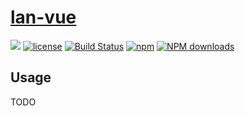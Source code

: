 # [lan-vue](https://github.com/careteenL/lan-vue)
[![](https://img.shields.io/badge/Powered%20by-eventEmitter-brightgreen.svg)](https://github.com/careteenL/eventEmitter)
[![license](https://img.shields.io/badge/license-MIT-blue.svg)](https://github.com/careteenL/eventEmitter/blob/master/LICENSE)
[![Build Status](https://travis-ci.org/careteenL/eventEmitter.svg?branch=master)](https://travis-ci.org/careteenL/eventEmitter)
[![npm](https://img.shields.io/badge/npm-0.1.0-orange.svg)](https://www.npmjs.com/package/@careteen/lan-vue)
[![NPM downloads](http://img.shields.io/npm/dm/@careteen/lan-vue.svg?style=flat-square)](http://www.npmtrends.com/@careteen/lan-vue)

## Usage

TODO